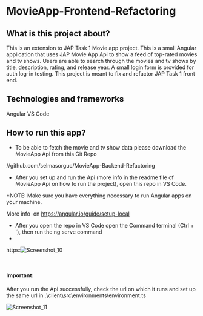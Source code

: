 # MovieApp-Frontend-Refactoring
## What is this project about?

This is an extension to JAP Task 1 Movie app project. This is a small Angular application that uses JAP Movie App Api to show a feed of top-rated movies and tv shows. 
Users are able to search through the movies and tv shows by title, description, rating, and release year. 
A small login form is provided for auth log-in testing. 
This project is meant to fix and refactor JAP Task 1 front end.

## Technologies and frameworks
Angular 
VS Code

## How to run this app?

- To be able to fetch the movie and tv show data please download the MovieApp Api from this Git Repo

//github.com/selmasorguc/MovieApp-Backend-Refactoring


- After you set up and run the Api (more info in the readme file of MovieApp Api on how to run the project), open this repo in VS Code.

*NOTE: Make sure you have everything necessary to run Angular apps on your machine. 

More info  on https://angular.io/guide/setup-local

- After you open the repo in VS Code open the Command terminal (Ctrl + `), then run the ng serve command
- 

https:![Screenshot_10](https://user-images.githubusercontent.com/89447689/135611421-787ac541-1afc-4240-b62d-e6f70575c657.png)

 
 
#### Important:
After you run the Api successfully, check the url on which it runs and set up the same url in .\client\src\environments\environment.ts


![Screenshot_11](https://user-images.githubusercontent.com/89447689/135611489-9c84b4f5-7476-4eb5-8a50-7b9a4a209d5b.png)
